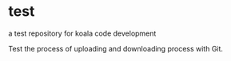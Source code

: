 # test
a test repository for koala code development

Test the process of uploading and downloading process with Git.

